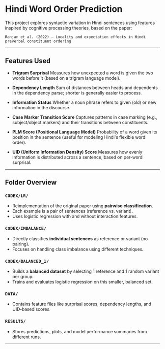 # Hindi Word Order Prediction
This project explores syntactic variation in Hindi sentences using features inspired by cognitive processing theories, based on the paper:

    Ranjan et al. (2022) – Locality and expectation effects in Hindi preverbal constituent ordering

---

##  Features Used

* **Trigram Surprisal**
  Measures how unexpected a word is given the two words before it (based on a trigram language model).

* **Dependency Length**
  Sum of distances between heads and dependents in the dependency parse; shorter is generally easier to process.

* **Information Status**
  Whether a noun phrase refers to given (old) or new information in the discourse.

* **Case Marker Transition Score**
  Captures patterns in case marking (e.g., subject/object markers) and their transitions between constituents.

* **PLM Score (Positional Language Model)**
  Probability of a word given its position in the sentence (useful for modeling Hindi's flexible word order).

* **UID (Uniform Information Density) Score**
  Measures how evenly information is distributed across a sentence, based on per-word surprisal.

---


##  Folder Overview

### `CODEX/LR/`

* Reimplementation of the original paper using **pairwise classification**.
* Each example is a pair of sentences (reference vs. variant).
* Uses logistic regression with and without interaction features.

### `CODEX/IMBALANCE/`

* Directly classifies **individual sentences** as reference or variant (no pairing).
* Focuses on handling class imbalance using different techniques.

### `CODEX/BALANCED_1/`

* Builds a **balanced dataset** by selecting 1 reference and 1 random variant per group.
* Trains and evaluates logistic regression on this smaller, balanced set.

### `DATA/`

* Contains feature files like surprisal scores, dependency lengths, and UID-based scores.

### `RESULTS/`

* Stores predictions, plots, and model performance summaries from different runs.

---